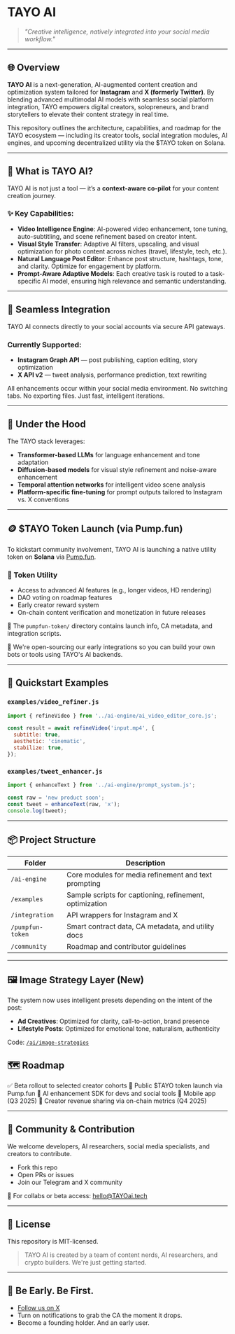 # TAYO AI

> *"Creative intelligence, natively integrated into your social media workflow."*

---

## 🌐 Overview

**TAYO AI** is a next-generation, AI-augmented content creation and optimization system tailored for **Instagram** and **X (formerly Twitter)**. By blending advanced multimodal AI models with seamless social platform integration, TAYO empowers digital creators, solopreneurs, and brand storytellers to elevate their content strategy in real time.

This repository outlines the architecture, capabilities, and roadmap for the TAYO ecosystem — including its creator tools, social integration modules, AI engines, and upcoming decentralized utility via the \$TAYO token on Solana.

---

## 🤖 What is TAYO AI?

TAYO AI is not just a tool — it’s a **context-aware co-pilot** for your content creation journey.

### ✨ Key Capabilities:

* **Video Intelligence Engine**: AI-powered video enhancement, tone tuning, auto-subtitling, and scene refinement based on creator intent.
* **Visual Style Transfer**: Adaptive AI filters, upscaling, and visual optimization for photo content across niches (travel, lifestyle, tech, etc.).
* **Natural Language Post Editor**: Enhance post structure, hashtags, tone, and clarity. Optimize for engagement by platform.
* **Prompt-Aware Adaptive Models**: Each creative task is routed to a task-specific AI model, ensuring high relevance and semantic understanding.

---

## 🔌 Seamless Integration

TAYO AI connects directly to your social accounts via secure API gateways.

### Currently Supported:

* **Instagram Graph API** — post publishing, caption editing, story optimization
* **X API v2** — tweet analysis, performance prediction, text rewriting

All enhancements occur within your social media environment. No switching tabs. No exporting files. Just fast, intelligent iterations.

---

## 🧠 Under the Hood

The TAYO stack leverages:

* **Transformer-based LLMs** for language enhancement and tone adaptation
* **Diffusion-based models** for visual style refinement and noise-aware enhancement
* **Temporal attention networks** for intelligent video scene analysis
* **Platform-specific fine-tuning** for prompt outputs tailored to Instagram vs. X conventions

---

## 🪙 \$TAYO Token Launch (via Pump.fun)

To kickstart community involvement, TAYO AI is launching a native utility token on **Solana** via [Pump.fun](https://pump.fun).

### 🎯 Token Utility

* Access to advanced AI features (e.g., longer videos, HD rendering)
* DAO voting on roadmap features
* Early creator reward system
* On-chain content verification and monetization in future releases

🧾 The `pumpfun-token/` directory contains launch info, CA metadata, and integration scripts.

🧪 We're open-sourcing our early integrations so you can build your own bots or tools using TAYO's AI backends.

---

## 🧪 Quickstart Examples

### `examples/video_refiner.js`

```js
import { refineVideo } from '../ai-engine/ai_video_editor_core.js';

const result = await refineVideo('input.mp4', {
  subtitle: true,
  aesthetic: 'cinematic',
  stabilize: true,
});
```

### `examples/tweet_enhancer.js`

```js
import { enhanceText } from '../ai-engine/prompt_system.js';

const raw = 'new product soon';
const tweet = enhanceText(raw, 'x');
console.log(tweet);
```

---

## 📦 Project Structure

| Folder           | Description                                             |
| ---------------- | ------------------------------------------------------- |
| `/ai-engine`     | Core modules for media refinement and text prompting    |
| `/examples`      | Sample scripts for captioning, refinement, optimization |
| `/integration`   | API wrappers for Instagram and X                        |
| `/pumpfun-token` | Smart contract data, CA metadata, and utility docs      |
| `/community`     | Roadmap and contributor guidelines                      |

---
## 🖼️ Image Strategy Layer (New)

The system now uses intelligent presets depending on the intent of the post:
- **Ad Creatives**: Optimized for clarity, call-to-action, brand presence
- **Lifestyle Posts**: Optimized for emotional tone, naturalism, authenticity

Code: [`/ai/image-strategies`](./ai/image-strategies)

## 🗺️ Roadmap

✅ Beta rollout to selected creator cohorts
🚀 Public \$TAYO token launch via Pump.fun
🧪 AI enhancement SDK for devs and social tools
📱 Mobile app (Q3 2025)
💸 Creator revenue sharing via on-chain metrics (Q4 2025)

---

## 🤝 Community & Contribution

We welcome developers, AI researchers, social media specialists, and creators to contribute.

* Fork this repo
* Open PRs or issues
* Join our Telegram and X community

📩 For collabs or beta access: [hello@TAYOai.tech](mailto:hello@tayoai.tech)

---

## 📜 License

This repository is MIT-licensed.

> TAYO AI is created by a team of content nerds, AI researchers, and crypto builders. We're just getting started.

---

## 🌟 Be Early. Be First.

* [Follow us on X](https://x.com/TAYO_AI_)
* Turn on notifications to grab the CA the moment it drops.
* Become a founding holder. And an early user.
